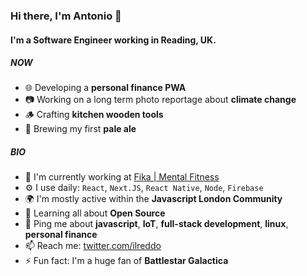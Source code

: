 ### Hi there, I'm Antonio 👋

#### I'm a Software Engineer working in Reading, UK.

##### NOW

- 🌐 Developing a **personal finance PWA**
- 📷 Working on a long term photo reportage about **climate change**
- 🪵 Crafting **kitchen wooden tools**
- 🍺 Brewing my first **pale ale**

##### BIO

- 🏢 I'm currently working at [Fika | Mental Fitness](https://www.fika.community)
- ⚙️ I use daily: `React`, `Next.JS`, `React Native`, `Node`, `Firebase`
- 🌍 I'm mostly active within the **Javascript London Community**
- 🌱 Learning all about **Open Source**
- 💬 Ping me about **javascript**, **IoT**, **full-stack development**, **linux**, **personal finance**
- 📫 Reach me: [twitter.com/ilreddo](https://twitter.com/ilreddo)
- ⚡️ Fun fact: I'm a huge fan of **Battlestar Galactica**
